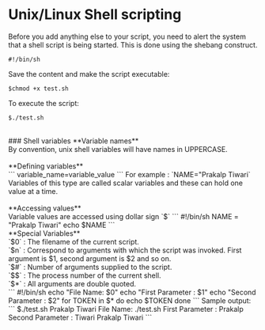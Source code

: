 # Unix/Linux Shell scripting
Before you add anything else to your script, you need to alert the system that a shell script is being started. This is done using the shebang construct.
```
#!/bin/sh
```
Save the content and make the script executable:
```
$chmod +x test.sh
```
To execute the script:
```
$./test.sh
```
</br>
### Shell variables
**Variable names** </br>
By convention, unix shell variables will have names in UPPERCASE. </br></br>
**Defining variables** </br>
```
variable_name=variable_value
```
For example : `NAME="Prakalp Tiwari` </br>
Variables of this type are called scalar variables and these can hold one value at a time. </br></br>
**Accessing values** </br>
Variable values are accessed using dollar sign `$`
```
#!/bin/sh
NAME = "Prakalp Tiwari"
echo $NAME
```
</br>
**Special Variables** </br>
`$0` : The filename of the current script.</br>
`$n` : Correspond to arguments with which the script was invoked. First argument is $1, second argument is $2 and so on. </br>
`$#` : Number of arguments supplied to the script. </br>
`$$` : The process number of the current shell. </br>
`$*` : All arguments are double quoted. </br>
```
#!/bin/sh
echo "File Name: $0"
echo "First Parameter : $1"
echo "Second Parameter : $2"
for TOKEN in $*
do
   echo $TOKEN
done
```
Sample output: 
```
$./test.sh Prakalp Tiwari
File Name: ./test.sh
First Parameter : Prakalp
Second Parameter : Tiwari
Prakalp
Tiwari
```
